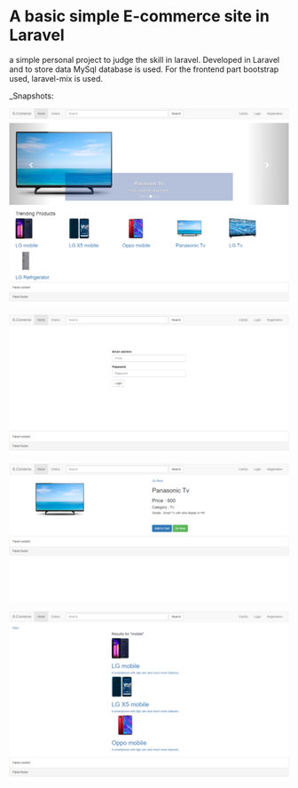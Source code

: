 # A basic simple E-commerce site in Laravel

a simple personal project to judge the skill in laravel. Developed in Laravel and to store data MySql database is used.
For the frontend part bootstrap used, laravel-mix is used.

_Snapshots:

![Image](./imgs/home.png)

![Image](./imgs/login.png)

![Image](./imgs/product.png)

![Image](./imgs/search.png)